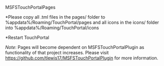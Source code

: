 MSFSTouchPortalPages

*Please copy all .tml files in the pages/ folder to %appdata%/Roaming/TouchPortal/pages and all icons in the icons/ folder into %appdata%/Roaming/TouchPortal/icons

*Restart TouchPortal


*Note*: Pages will become dependent on MSFSTouchPortalPlugin as functionality of that project increases. Please visit https://github.com/tlewis17/MSFSTouchPortalPlugin for more information.
